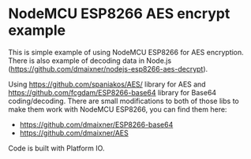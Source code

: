 # NodeMCU ESP8266 AES encrypt example
This is simple example of using NodeMCU ESP8266 for AES encryption. There is also example of decoding data in Node.js (https://github.com/dmaixner/nodejs-esp8266-aes-decrypt).

Using https://github.com/spaniakos/AES/ library for AES and https://github.com/fcgdam/ESP8266-base64 library for Base64 coding/decoding. There are small modifications to both of those libs to make them work with NodeMCU ESP8266, you can find them here:
* https://github.com/dmaixner/ESP8266-base64
* https://github.com/dmaixner/AES

Code is built with Platform IO.